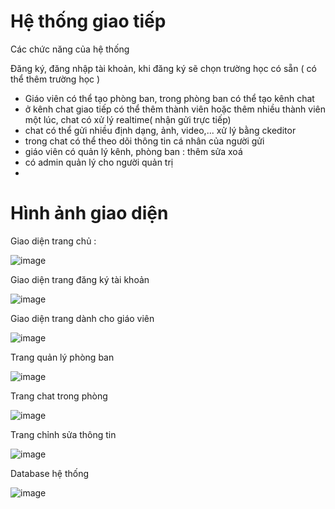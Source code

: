 # Hệ thống giao tiếp
Các chức năng của hệ thống

Đăng ký, đăng nhập tài khoản, khi đăng ký sẽ chọn trường học có sẵn ( có thể thêm trường học )
- Giáo viên có thể tạo phòng ban, trong phòng ban có thể tạo kênh chat
- ở kênh chat giao tiếp có thể thêm thành viên hoặc thêm nhiều thành viên một lúc, chat có xử lý realtime( nhận gửi trực tiếp)
- chat có thể gửi nhiều định dạng, ảnh, video,... xử lý bằng ckeditor
- trong chat có thể theo dõi thông tin cá nhân của người gửi
- giáo viên có quản lý kênh, phòng ban : thêm sửa xoá
- có admin quản lý cho người quản trị
- 
# Hình ảnh giao diện
Giao diện trang chủ : 

![image](https://github.com/user-attachments/assets/a0bab1b0-43e5-44e2-b215-64a4bf46d66a)

Giao diện trang đăng ký tài khoản

![image](https://github.com/user-attachments/assets/df2f39c8-1057-42bb-abd8-27e6ab41d88d)

Giao diện trang dành cho giáo viên

![image](https://github.com/user-attachments/assets/706acf20-0e8f-4bce-9340-66f4f23d8f37)


Trang quản lý phòng ban

![image](https://github.com/user-attachments/assets/4e721cd6-97ce-44f6-8aea-0ac4e379a7c8)

Trang chat trong phòng

![image](https://github.com/user-attachments/assets/ce160d2a-7fc7-4d98-934e-36b563fc9f12)

Trang chỉnh sửa thông tin

![image](https://github.com/user-attachments/assets/660ca0df-cf53-4fc5-83f9-d9b1caecc32b)

Database hệ thống

![image](https://github.com/user-attachments/assets/b92a9cd0-3954-433a-b803-0111210ffa72)






